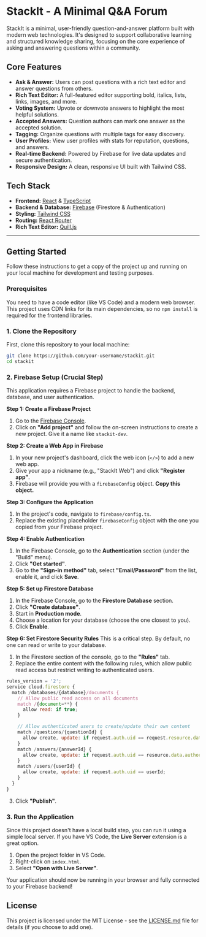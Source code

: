 
# StackIt - A Minimal Q&A Forum

 <!-- It's a good idea to replace this with an actual screenshot of your app -->

StackIt is a minimal, user-friendly question-and-answer platform built with modern web technologies. It's designed to support collaborative learning and structured knowledge sharing, focusing on the core experience of asking and answering questions within a community.

## Core Features

- **Ask & Answer:** Users can post questions with a rich text editor and answer questions from others.
- **Rich Text Editor:** A full-featured editor supporting bold, italics, lists, links, images, and more.
- **Voting System:** Upvote or downvote answers to highlight the most helpful solutions.
- **Accepted Answers:** Question authors can mark one answer as the accepted solution.
- **Tagging:** Organize questions with multiple tags for easy discovery.
- **User Profiles:** View user profiles with stats for reputation, questions, and answers.
- **Real-time Backend:** Powered by Firebase for live data updates and secure authentication.
- **Responsive Design:** A clean, responsive UI built with Tailwind CSS.

## Tech Stack

- **Frontend:** [React](https://react.dev/) & [TypeScript](https://www.typescriptlang.org/)
- **Backend & Database:** [Firebase](https://firebase.google.com/) (Firestore & Authentication)
- **Styling:** [Tailwind CSS](https://tailwindcss.com/)
- **Routing:** [React Router](https://reactrouter.com/)
- **Rich Text Editor:** [Quill.js](https://quilljs.com/)

---

## Getting Started

Follow these instructions to get a copy of the project up and running on your local machine for development and testing purposes.

### Prerequisites

You need to have a code editor (like VS Code) and a modern web browser. This project uses CDN links for its main dependencies, so no `npm install` is required for the frontend libraries.

### 1. Clone the Repository

First, clone this repository to your local machine:

```bash
git clone https://github.com/your-username/stackit.git
cd stackit
```

### 2. Firebase Setup (Crucial Step)

This application requires a Firebase project to handle the backend, database, and user authentication.

**Step 1: Create a Firebase Project**
1. Go to the [Firebase Console](https://console.firebase.google.com/).
2. Click on **"Add project"** and follow the on-screen instructions to create a new project. Give it a name like `stackit-dev`.

**Step 2: Create a Web App in Firebase**
1. In your new project's dashboard, click the web icon (`</>`) to add a new web app.
2. Give your app a nickname (e.g., "StackIt Web") and click **"Register app"**.
3. Firebase will provide you with a `firebaseConfig` object. **Copy this object.**

**Step 3: Configure the Application**
1. In the project's code, navigate to `firebase/config.ts`.
2. Replace the existing placeholder `firebaseConfig` object with the one you copied from your Firebase project.

**Step 4: Enable Authentication**
1. In the Firebase Console, go to the **Authentication** section (under the "Build" menu).
2. Click **"Get started"**.
3. Go to the **"Sign-in method"** tab, select **"Email/Password"** from the list, enable it, and click **Save**.

**Step 5: Set up Firestore Database**
1. In the Firebase Console, go to the **Firestore Database** section.
2. Click **"Create database"**.
3. Start in **Production mode**.
4. Choose a location for your database (choose the one closest to you).
5. Click **Enable**.

**Step 6: Set Firestore Security Rules**
This is a critical step. By default, no one can read or write to your database.
1. In the Firestore section of the console, go to the **"Rules"** tab.
2. Replace the entire content with the following rules, which allow public read access but restrict writing to authenticated users.

```javascript
rules_version = '2';
service cloud.firestore {
  match /databases/{database}/documents {
    // Allow public read access on all documents
    match /{document=**} {
      allow read: if true;
    }

    // Allow authenticated users to create/update their own content
    match /questions/{questionId} {
      allow create, update: if request.auth.uid == request.resource.data.authorId;
    }
    match /answers/{answerId} {
      allow create, update: if request.auth.uid == resource.data.authorId;
    }
    match /users/{userId} {
      allow create, update: if request.auth.uid == userId;
    }
  }
}
```

3. Click **"Publish"**.

### 3. Run the Application

Since this project doesn't have a local build step, you can run it using a simple local server. If you have VS Code, the **Live Server** extension is a great option.

1.  Open the project folder in VS Code.
2.  Right-click on `index.html`.
3.  Select **"Open with Live Server"**.

Your application should now be running in your browser and fully connected to your Firebase backend!

## License

This project is licensed under the MIT License - see the [LICENSE.md](LICENSE.md) file for details (if you choose to add one).
